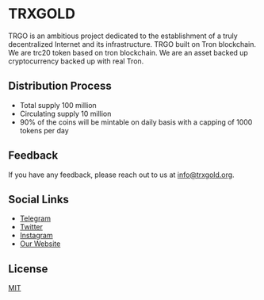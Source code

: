 
# TRXGOLD

TRGO is an ambitious project dedicated to the
establishment of a truly decentralized Internet and its
infrastructure. TRGO built on Tron blockchain. We are trc20 token based on tron blockchain. We are an asset backed up cryptocurrency backed up with real Tron.


## Distribution Process

- Total supply 100 million
- Circulating supply 10 million
- 90% of the coins will be mintable on daily basis with a capping of 1000 tokens per day

  
## Feedback

If you have any feedback, please reach out to us at info@trxgold.org.

  
## Social Links

- [Telegram](https://t.me/trxgold_official)
- [Twitter](https://twitter.com/trxgoldofficial)
- [Instagram](https://www.instagram.com/trgo_official)
- [Our Website](https://trxgold.org/)

  
## License

[MIT](https://choosealicense.com/licenses/mit/)

  
